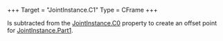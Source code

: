 +++
Target = "JointInstance.C1"
Type = CFrame
+++

Is subtracted from the [JointInstance.C0](https://developer.roblox.com/api-reference/property/JointInstance/C0) property to create an offset point for [JointInstance.Part1](https://developer.roblox.com/api-reference/property/JointInstance/Part1).